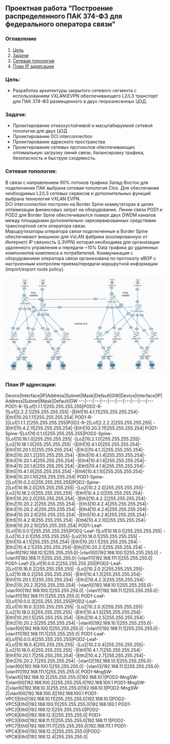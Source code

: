 ## Проектная работа "Построение распределенного ПАК 374-ФЗ для федерального оператора связи"

### Оглавление
1. [Цель](#цель)
2. [Задачи](#задачи)
3. [Сетевая топология](#Сетевая-топология)
4. [План IP адресации](#План-IP-адресации)

### Цель:
- Разработка архитектуры закрытого сетевого сегмента с использованием VXLAN\EVPN обеспечивающего L2/L3 транспорт для ПАК 374-ФЗ размещенного в двух георазнесенных ЦОД.

### Задачи:

- Проектирование отказоустойчивой и масштабируемой сетевой топологии для двух ЦОД
- Проектирование DCI interconnection 
- Проектирование адресного пространства
- Проектирование сетевых протоколов обеспечивающих оптимальную загрузку линий связи, балансировку трафика, безопасность и быструю сходимость.

### Сетевая топология:

В связи с направлением 90% потоков трафика Запад-Восток для подключения ПАК выбрана сетевая топология Clos. Для обеспечения необходимых L2/L3 сетевых сервисов и дополнительных функций выбрана технология VXLAN EVPN.<br>
DCI interconnection построен на Border Spine коммутаторах в целях оптимизации финансовых затрат на оборудование. Линии связи POD1 и POD2 для Border Spine обеспечиваются поверх двух DWDM каналов между площадками дополнительно зарезервированных средствами транспортной сети оператора связи.<br> 
Маршрутизаторы оператора связи подключенные в Border Spine обеспечивают внешнюю для VxLAN фабрики (изолированную от Интернет) IP связность (L3VPN) которая необходима для организации удаленного управления и передачи ~10% Data трафика до удаленных компонентов комплекса и потребителей. Коммуникация с оборудованием оператора связи организована по протоколу eBGP с настроенным контролем приема/передачи маршрутной информации (import/export route policy).<br>   

![image](final_project.png)

### План IP адресации:

Device|Interface|IP|Address|Subnet|Mask|Default|GW|Device|Interface|IP|Address|Subnet|Mask|Default|GW
---|---|---|---|---|---|---|---|---|---
POD1-R-1|Lo1|1.1.1.1|255.255.255.255|POD2-R-1|Lo1|2.2.2.1|255.255.255.255|
-|Eth1|10.4.1.11|255.255.255.254|-|Eth1|10.20.1.11|255.255.255.254|
POD1-R-2|Lo1|1.1.1.2|255.255.255.255|POD2-R-2|Lo1|2.2.2.2|255.255.255.255|
-|Eth1|10.4.2.11|255.255.255.254|-|Eth1|10.20.2.11|255.255.255.254|
POD1-Spine-1|Lo1|10.0.1.0|255.255.255.255|POD2-Spine-1|Lo1|10.16.1.0|255.255.255.255|
-|Lo2|10.2.1.0|255.255.255.255|-|Lo2|10.18.1.0|255.255.255.255|
-|Eth1|10.4.1.0|255.255.255.254|-|Eth1|10.20.1.0|255.255.255.254|
-|Eth2|10.4.1.2|255.255.255.254|-|Eth2|10.20.1.2|255.255.255.254|
-|Eth3|10.4.1.4|255.255.255.254|-|Eth3|10.20.1.4|255.255.255.254|
-|Eth4|10.4.1.6|255.255.255.254|-|Eth4|10.20.1.6|255.255.255.254|
-|Eth5|10.4.1.8|255.255.255.254|-|Eth5|10.4.1.9|255.255.255.254|
-|Eth6|10.4.1.10|255.255.255.254|-|Eth6|10.20.1.10|255.255.255.254|
POD1-Spine-2|Lo1|10.0.2.0|255.255.255.255|POD2-Spine-2|Lo1|10.16.2.0|255.255.255.255|
-|Lo2|10.2.2.0|255.255.255.255|-|Lo2|10.18.2.0|255.255.255.255|
-|Eth1|10.4.2.0|255.255.255.254|-|Eth1|10.20.2.0|255.255.255.254|
-|Eth2|10.4.2.2|255.255.255.254|-|Eth2|10.20.2.2|255.255.255.254|
-|Eth3|10.4.2.4|255.255.255.254|-|Eth3|10.20.2.4|255.255.255.254|
-|Eth4|10.4.2.6|255.255.255.254|-|Eth4|10.20.2.6|255.255.255.254|
-|Eth5|10.4.2.8|255.255.255.254|-|Eth5|10.4.2.9|255.255.255.254|
-|Eth6|10.4.2.10|255.255.255.254|-|Eth6|10.20.2.10|255.255.255.254|
POD1-Leaf-1|Lo1|10.0.0.1|255.255.255.255|POD2-Leaf-1|Lo1|10.16.0.1|255.255.255.255|
-|Lo2|10.2.0.1|255.255.255.255|-|Lo2|10.18.0.1|255.255.255.255|
-|Eth1|10.4.1.1|255.255.255.254|-|Eth1|10.20.1.1|255.255.255.254|
-|Eth2|10.4.2.1|255.255.255.254|-|Eth2|10.20.2.1|255.255.255.254|
-|vlan10|192.168.10.1|255.255.255.0|-|vlan100|192.168.100.1|255.255.255.0|
-|vlan11|192.168.11.1|255.255.255.0|-|vlan111|192.168.111.1|255.255.255.0|
POD1-Leaf-2|Lo1|10.0.0.2|255.255.255.255|POD2-Leaf-2|Lo1|10.16.0.2|255.255.255.255|
-|Lo2|10.2.0.2|255.255.255.255|-|Lo2|10.18.0.2|255.255.255.255|
-|Eth1|10.4.1.3|255.255.255.254|-|Eth1|10.20.1.3|255.255.255.254|
-|Eth2|10.4.2.3|255.255.255.254|-|Eth2|10.20.2.3|255.255.255.254|
-|vlan10|192.168.10.1|255.255.255.0|-|vlan100|192.168.100.1|255.255.255.0|
-|vlan11|192.168.11.1|255.255.255.0|-|vlan111|192.168.111.1|255.255.255.0|
POD1-Leaf-3|Lo1|10.0.0.3|255.255.255.255|POD2-Leaf-3|Lo1|10.16.0.3|255.255.255.255|
-|Lo2|10.2.0.3|255.255.255.255|-|Lo2|10.18.0.3|255.255.255.255|
-|Eth1|10.4.1.5|255.255.255.254|-|Eth1|10.20.1.5|255.255.255.254|
-|Eth2|10.4.2.5|255.255.255.254|-|Eth2|10.20.2.5|255.255.255.254|
-|vlan10|192.168.10.1|255.255.255.0|-|vlan100|192.168.100.1|255.255.255.0|
-|vlan11|192.168.11.1|255.255.255.0|-|vlan111|192.168.111.1|255.255.255.0|
POD1-Leaf-4|Lo1|10.0.0.4|255.255.255.255|POD2-Leaf-4|Lo1|10.16.0.4|255.255.255.255|
-|Lo2|10.2.0.4|255.255.255.255|-|Lo2|10.18.0.4|255.255.255.255|
-|Eth1|10.4.1.7|255.255.255.254|-|Eth1|10.20.1.7|255.255.255.254|
-|Eth2|10.4.2.7|255.255.255.254|-|Eth2|10.20.2.7|255.255.255.254|
-|vlan12|192.168.10.1|255.255.255.0|-|vlan100|192.168.100.1|255.255.255.0|
-|vlan13|192.168.11.1|255.255.255.0|-|vlan111|192.168.111.1|255.255.255.0|
POD1-MngSW-1|vlan10|192.168.10.2|255.255.255.0|192.168.10.1|POD2-MngSW-1|vlan100|192.168.100.2|255.255.255.0|192.168.100.1
POD1-MngSW-2|vlan10|192.168.10.3|255.255.255.0|192.168.10.1|POD2-MngSW-2|vlan100|192.168.100.3||192.168.100.1
POD1-VPC1|Eth0|192.168.10.11|255.255.255.0|192.168.10.1|POD2-VPC5|Eth0|192.168.100.11|255.255.255.0|192.168.100.1
POD1-VPC2|Eth0|192.168.12.1|255.255.255.0|POD2-VPC6|Eth0|192.168.12.3|255.255.255.0|
POD1-VPC3|Eth0|192.168.11.11|255.255.255.0|192.168.11.1|POD2-VPC7|Eth0|192.168.111.11|255.255.255.0|192.168.111.1
POD1-VPC4|Eth0|192.168.12.2|255.255.255.0|POD2-VPC8|Eth0|192.168.12.4|255.255.255.0|

